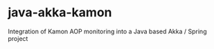 java-akka-kamon
===============

Integration of Kamon AOP monitoring into a Java based Akka / Spring project
